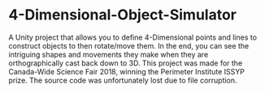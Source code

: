 # 4-Dimensional-Object-Simulator
A Unity project that allows you to define 4-Dimensional points and lines to construct objects to then rotate/move them. In the end, you can see the intriguing shapes and movements they make when they are orthographically cast back down to 3D. This project was made for the Canada-Wide Science Fair 2018, winning the Perimeter Institute ISSYP prize. The source code was unfortunately lost due to file corruption.
